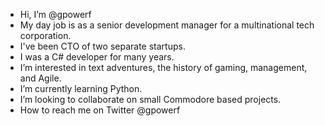 - Hi, I’m @gpowerf
- My day job is as a senior development manager for a multinational tech corporation.
- I've been CTO of two separate startups.
- I was a C# developer for many years.
- I’m interested in text adventures, the history of gaming, management, and Agile. 
- I’m currently learning Python. 
- I’m looking to collaborate on small Commodore based projects.
- How to reach me on Twitter @gpowerf

<!---
gpowerf/gpowerf is a ✨ special ✨ repository because its `README.md` (this file) appears on your GitHub profile.
You can click the Preview link to take a look at your changes.
--->
